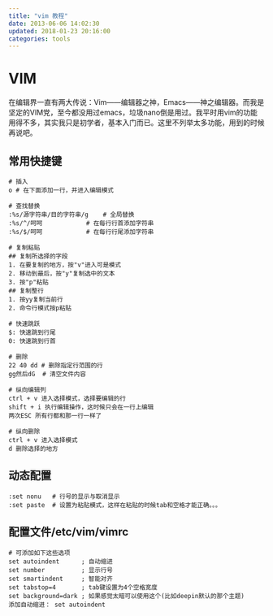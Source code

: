 ```yaml
---
title: "vim 教程"
date: 2013-06-06 14:02:30
updated: 2018-01-23 20:16:00
categories: tools
---
```

# VIM
在编辑界一直有两大传说：Vim——编辑器之神，Emacs——神之编辑器。而我是坚定的VIM党，至今都没用过emacs，垃圾nano倒是用过。我平时用vim的功能用得不多，其实我只是初学者，基本入门而已。这里不列举太多功能，用到的时候再说吧。

## 常用快捷键

```shell
# 插入
o # 在下面添加一行，并进入编辑模式

# 查找替换
:%s/源字符串/目的字符串/g    # 全局替换
:%s/^/呵呵			# 在每行行首添加字符串
:%s/$/呵呵			# 在每行行尾添加字符串

# 复制粘贴
## 复制所选择的字段
1. 在要复制的地方，按"v"进入可是模式
2. 移动到最后，按"y"复制选中的文本
3. 按"p"粘贴
## 复制整行
1. 按yy复制当前行
2. 命令行模式按p粘贴

# 快速跳跃
$: 快速跳到行尾
0: 快速跳到行首

# 删除
22 40 dd # 删除指定行范围的行
gg然后dG  # 清空文件内容

# 纵向编辑列
ctrl + v 进入选择模式，选择要编辑的行
shift + i 执行编辑操作，这时候只会在一行上编辑
两次ESC 所有行都和那一行一样了

# 纵向删除
ctrl + v 进入选择模式
d 删除选择的地方
```

## 动态配置

```shell
:set nonu	# 行号的显示与取消显示
:set paste	# 设置为粘贴模式，这样在粘贴的时候tab和空格才能正确。。。
```

## 配置文件/etc/vim/vimrc

    # 可添加如下这些选项
    set autoindent      ; 自动缩进
    set number          ; 显示行号
    set smartindent     ; 智能对齐
    set tabstop=4       ; tab键设置为4个空格宽度
    set background=dark ; 如果感觉太暗可以使用这个(比如deepin默认的那个主题)
    添加自动缩进： set autoindent
